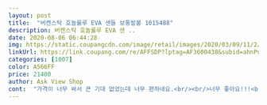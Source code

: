```yaml
---
layout: post 
title:  "버켄스탁 호놀룰루 EVA 샌들 보통발볼 1015488" 
description: 버켄스탁 호놀룰루 EVA 샌 ..
date: 2020-08-06 06:44:28 
img: https://static.coupangcdn.com/image/retail/images/2020/03/09/11/2/43b8e7ac-fa73-4699-a0fe-a9e050e22a21.jpg 
linkUrl: https://link.coupang.com/re/AFFSDP?lptag=AF3600438&subid=ahnPublicAsk&pageKey=1343373511&itemId=2370811876&vendorItemId=70354171914&traceid=V0-113-77c5bff382110a67 
categories: [1007] 
color: A566FF 
price: 21400 
author: Ask View Shop 
cont:  "가격이 너무 싸서 큰 기대 없었는데 너무 편하네요.<br/><br/>너무 좋아요!!!<br/>비오는 날도 거뜬합니다.<br/><br/>사이즈 미스때문에 망설엿는데 빠른 배송 좋앗어요<br/>전에 지제를 신었는데 비올때 못신어서 불편했거든요<br/>좋은 가격에 감사해요<br/>" 
---
```

